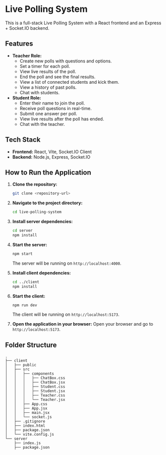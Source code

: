# Live Polling System

This is a full-stack Live Polling System with a React frontend and an Express + Socket.IO backend.

## Features

*   **Teacher Role:**
    *   Create new polls with questions and options.
    *   Set a timer for each poll.
    *   View live results of the poll.
    *   End the poll and see the final results.
    *   View a list of connected students and kick them.
    *   View a history of past polls.
    *   Chat with students.
*   **Student Role:**
    *   Enter their name to join the poll.
    *   Receive poll questions in real-time.
    *   Submit one answer per poll.
    *   View live results after the poll has ended.
    *   Chat with the teacher.

## Tech Stack

*   **Frontend:** React, Vite, Socket.IO Client
*   **Backend:** Node.js, Express, Socket.IO

## How to Run the Application

1.  **Clone the repository:**
    ```bash
    git clone <repository-url>
    ```
2.  **Navigate to the project directory:**
    ```bash
    cd live-polling-system
    ```
3.  **Install server dependencies:**
    ```bash
    cd server
    npm install
    ```
4.  **Start the server:**
    ```bash
    npm start
    ```
    The server will be running on `http://localhost:4000`.

5.  **Install client dependencies:**
    ```bash
    cd ../client
    npm install
    ```
6.  **Start the client:**
    ```bash
    npm run dev
    ```
    The client will be running on `http://localhost:5173`.

7.  **Open the application in your browser:**
    Open your browser and go to `http://localhost:5173`.

## Folder Structure

```
.
├── client
│   ├── public
│   ├── src
│   │   ├── components
│   │   │   ├── ChatBox.css
│   │   │   ├── ChatBox.jsx
│   │   │   ├── Student.css
│   │   │   ├── Student.jsx
│   │   │   ├── Teacher.css
│   │   │   └── Teacher.jsx
│   │   ├── App.css
│   │   ├── App.jsx
│   │   ├── main.jsx
│   │   └── socket.js
│   ├── .gitignore
│   ├── index.html
│   ├── package.json
│   └── vite.config.js
└── server
    ├── index.js
    ├── package.json
```
